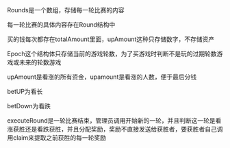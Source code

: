 Rounds是一个数组，存储每一轮比赛的内容

每一轮比赛的具体内容存在Round结构中

买的钱每次都存在totalAmount里面，upAmount这种只存储数字，不存储资产

Epoch这个结构体只存储当前的游戏轮数，为了买游戏时判断不是玩的过期轮数游戏或未来的轮数游戏

upAmount是看涨的所有资金，upamount是看涨的人数，便于最后分钱

betUP为看长

betDown为看跌


executeRound是一轮比赛结束，管理员调用开始新的一轮，并且判断这一轮是看涨获胜还是看跌获胜，并且分配奖励，奖励不直接发送给获胜者，要获胜者自己调用claim来提取之前获胜的每一轮奖励

